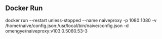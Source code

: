 ## Docker Run

docker run --restart unless-stopped --name naiveproxy -p 1080:1080 -v /home/naive/config.json:/usr/local/bin/naive/config.json -d omengye/naiveproxy:v103.0.5060.53-3